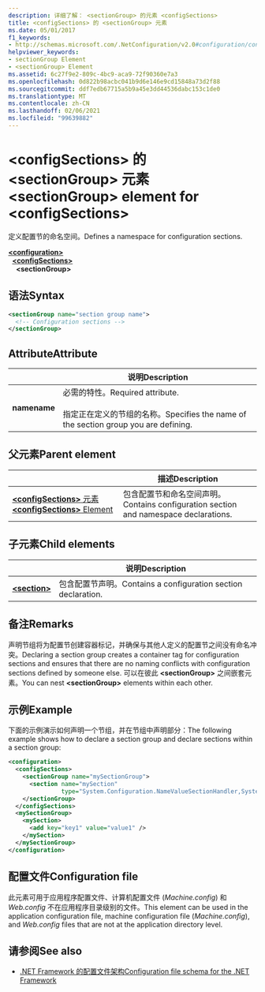 ```yaml
---
description: 详细了解： <sectionGroup> 的元素 <configSections>
title: <configSections> 的 <sectionGroup> 元素
ms.date: 05/01/2017
f1_keywords:
- http://schemas.microsoft.com/.NetConfiguration/v2.0#configuration/configSections/sectionGroup
helpviewer_keywords:
- sectionGroup Element
- <sectionGroup> Element
ms.assetid: 6c27f9e2-809c-4bc9-aca9-72f90360e7a3
ms.openlocfilehash: 0d822b98acbc041b9d6e146e9cd15848a73d2f88
ms.sourcegitcommit: ddf7edb67715a5b9a45e3dd44536dabc153c1de0
ms.translationtype: MT
ms.contentlocale: zh-CN
ms.lasthandoff: 02/06/2021
ms.locfileid: "99639882"
---
```

# <a name="sectiongroup-element-for-configsections"></a><span data-ttu-id="b69db-103">\<configSections> 的 \<sectionGroup> 元素</span><span class="sxs-lookup"><span data-stu-id="b69db-103">\<sectionGroup> element for \<configSections></span></span>

<span data-ttu-id="b69db-104">定义配置节的命名空间。</span><span class="sxs-lookup"><span data-stu-id="b69db-104">Defines a namespace for configuration sections.</span></span>

[**\<configuration>**](configuration-element.md)\
&nbsp;&nbsp;[**\<configSections>**](configsections-element-for-configuration.md)\
&nbsp;&nbsp;&nbsp;&nbsp;**\<sectionGroup>**

## <a name="syntax"></a><span data-ttu-id="b69db-105">语法</span><span class="sxs-lookup"><span data-stu-id="b69db-105">Syntax</span></span>

```xml
<sectionGroup name="section group name">
  <!-- Configuration sections -->
</sectionGroup>
```

## <a name="attribute"></a><span data-ttu-id="b69db-106">Attribute</span><span class="sxs-lookup"><span data-stu-id="b69db-106">Attribute</span></span>

|           | <span data-ttu-id="b69db-107">说明</span><span class="sxs-lookup"><span data-stu-id="b69db-107">Description</span></span> |
| --------- | ----------- |
| <span data-ttu-id="b69db-108">**name**</span><span class="sxs-lookup"><span data-stu-id="b69db-108">**name**</span></span>  | <span data-ttu-id="b69db-109">必需的特性。</span><span class="sxs-lookup"><span data-stu-id="b69db-109">Required attribute.</span></span><br><br><span data-ttu-id="b69db-110">指定正在定义的节组的名称。</span><span class="sxs-lookup"><span data-stu-id="b69db-110">Specifies the name of the section group you are defining.</span></span> |

## <a name="parent-element"></a><span data-ttu-id="b69db-111">父元素</span><span class="sxs-lookup"><span data-stu-id="b69db-111">Parent element</span></span>

|     | <span data-ttu-id="b69db-112">描述</span><span class="sxs-lookup"><span data-stu-id="b69db-112">Description</span></span> |
| --- | ----------- |
| [<span data-ttu-id="b69db-113">**\<configSections>** 元素</span><span class="sxs-lookup"><span data-stu-id="b69db-113">**\<configSections>** Element</span></span>](configsections-element-for-configuration.md) | <span data-ttu-id="b69db-114">包含配置节和命名空间声明。</span><span class="sxs-lookup"><span data-stu-id="b69db-114">Contains configuration section and namespace declarations.</span></span> |

## <a name="child-elements"></a><span data-ttu-id="b69db-115">子元素</span><span class="sxs-lookup"><span data-stu-id="b69db-115">Child elements</span></span>

|     | <span data-ttu-id="b69db-116">说明</span><span class="sxs-lookup"><span data-stu-id="b69db-116">Description</span></span> |
| --- | ----------- |
| [**\<section>**](section-element.md) | <span data-ttu-id="b69db-117">包含配置节声明。</span><span class="sxs-lookup"><span data-stu-id="b69db-117">Contains a configuration section declaration.</span></span> |

## <a name="remarks"></a><span data-ttu-id="b69db-118">备注</span><span class="sxs-lookup"><span data-stu-id="b69db-118">Remarks</span></span>

<span data-ttu-id="b69db-119">声明节组将为配置节创建容器标记，并确保与其他人定义的配置节之间没有命名冲突。</span><span class="sxs-lookup"><span data-stu-id="b69db-119">Declaring a section group creates a container tag for configuration sections and ensures that there are no naming conflicts with configuration sections defined by someone else.</span></span> <span data-ttu-id="b69db-120">可以在彼此 **\<sectionGroup>** 之间嵌套元素。</span><span class="sxs-lookup"><span data-stu-id="b69db-120">You can nest **\<sectionGroup>** elements within each other.</span></span>

## <a name="example"></a><span data-ttu-id="b69db-121">示例</span><span class="sxs-lookup"><span data-stu-id="b69db-121">Example</span></span>

<span data-ttu-id="b69db-122">下面的示例演示如何声明一个节组，并在节组中声明部分：</span><span class="sxs-lookup"><span data-stu-id="b69db-122">The following example shows how to declare a section group and declare sections within a section group:</span></span>

```xml
<configuration>
  <configSections>
    <sectionGroup name="mySectionGroup">
      <section name="mySection"
               type="System.Configuration.NameValueSectionHandler,System" />
    </sectionGroup>
  </configSections>
  <mySectionGroup>
    <mySection>
      <add key="key1" value="value1" />
    </mySection>
  </mySectionGroup>
</configuration>
```

## <a name="configuration-file"></a><span data-ttu-id="b69db-123">配置文件</span><span class="sxs-lookup"><span data-stu-id="b69db-123">Configuration file</span></span>

<span data-ttu-id="b69db-124">此元素可用于应用程序配置文件、计算机配置文件 (*Machine.config*) 和 *Web.config* 不在应用程序目录级别的文件。</span><span class="sxs-lookup"><span data-stu-id="b69db-124">This element can be used in the application configuration file, machine configuration file (*Machine.config*), and *Web.config* files that are not at the application directory level.</span></span>

## <a name="see-also"></a><span data-ttu-id="b69db-125">请参阅</span><span class="sxs-lookup"><span data-stu-id="b69db-125">See also</span></span>

- [<span data-ttu-id="b69db-126">.NET Framework 的配置文件架构</span><span class="sxs-lookup"><span data-stu-id="b69db-126">Configuration file schema for the .NET Framework</span></span>](index.md)
